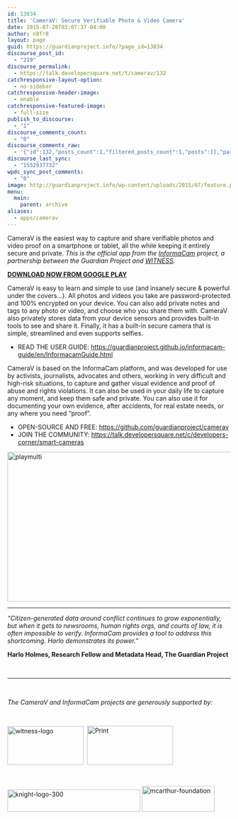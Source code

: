 ```yaml
---
id: 13034
title: 'CameraV: Secure Verifiable Photo & Video Camera'
date: 2015-07-28T03:07:37-04:00
author: n8fr8
layout: page
guid: https://guardianproject.info/?page_id=13034
discourse_post_id:
  - "219"
discourse_permalink:
  - https://talk.developersquare.net/t/camerav/132
catchresponsive-layout-option:
  - no-sidebar
catchresponsive-header-image:
  - enable
catchresponsive-featured-image:
  - full-size
publish_to_discourse:
  - "1"
discourse_comments_count:
  - "0"
discourse_comments_raw:
  - '{"id":132,"posts_count":1,"filtered_posts_count":1,"posts":[],"participants":[{"id":19,"username":"gpadmin","avatar_template":"https://avatars.discourse.org/v2/letter/g/d07c76/{size}.png"}]}'
discourse_last_sync:
  - "1552937732"
wpdc_sync_post_comments:
  - "0"
image: http://guardianproject.info/wp-content/uploads/2015/07/feature.png
menu:
  main:
    parent: archive
aliases:
  - apps/camerav
---
```

CameraV is the easiest way to capture and share verifiable photos and video proof on a smartphone or tablet, all the while keeping it entirely secure and private. _This is the official app from the [InformaCam](https://blog.witness.org/2013/01/how-informacam-improves-verification-of-mobile-media-files/) project, a partnership between the Guardian Project and [WITNESS](https://witness.org)._

**[DOWNLOAD NOW FROM GOOGLE PLAY](https://play.google.com/store/apps/details?id=org.witness.informacam.app)**

CameraV is easy to learn and simple to use (and insanely secure & powerful under the covers&#8230;). All photos and videos you take are password-protected and 100% encrypted on your device. You can also add private notes and tags to any photo or video, and choose who you share them with. CameraV also privately stores data from your device sensors and provides built-in tools to see and share it. Finally, it has a built-in secure camera that is simple, streamlined and even supports selfies.

* READ THE USER GUIDE: <https://guardianproject.github.io/informacam-guide/en/InformacamGuide.html>

CameraV is based on the InformaCam platform, and was developed for use by activists, journalists, advocates and others, working in very difficult and high-risk situations, to capture and gather visual evidence and proof of abuse and rights violations. It can also be used in your daily life to capture any moment, and keep them safe and private. You can also use it for documenting your own evidence, after accidents, for real estate needs, or any where you need &#8220;proof&#8221;.

* OPEN-SOURCE AND FREE: <https://github.com/guardianproject/camerav>  
* JOIN THE COMMUNITY: <a href="https://www.google.com/url?q=https://www.google.com/url?q%3Dhttps://talk.developersquare.net/c/developers-corner/smart-cameras%26sa%3DD%26usg%3DAFQjCNFW0w07DleKn7DRLuRNjZltQI2psA&sa=D&usg=AFQjCNFwa9nMjOqpGMyPqs2uzG1BoY8Qhw" target="_blank">https://talk.developersquare.net/c/developers-corner/smart-cameras</a>

[<img class="alignnone size-large wp-image-13059" src="https://guardianproject.info/wp-content/uploads/2015/07/playmulti-1024x444.jpg" alt="playmulti" width="780" height="338" srcset="https://guardianproject.info/wp-content/uploads/2015/07/playmulti-1024x444.jpg 1024w, https://guardianproject.info/wp-content/uploads/2015/07/playmulti-300x130.jpg 300w" sizes="(max-width: 780px) 100vw, 780px" />](https://guardianproject.info/wp-content/uploads/2015/07/playmulti.jpg)

* * *

<div id="watch-uploader-info">
  <p>
    <em>&#8220;Citizen-generated data around conflict continues to grow exponentially, but when it gets to newsrooms, human rights orgs, and courts of law, it is often impossible to verify. InformaCam provides a tool to address this shortcoming. Harlo demonstrates its power.&#8221;</em>
  </p>
  
  <p>
    <strong>Harlo Holmes, Research Fellow and Metadata Head, The Guardian Project</strong>
  </p>
</div>

<div id="watch-description-text" class="">
</div>



&nbsp;

* * *

&nbsp;

_The CameraV and InformaCam projects are generously supported by:_

&nbsp;

[<img class="alignnone size-full wp-image-722" src="https://guardianproject.info/wp-content/uploads/2010/02/witness-logo.gif" alt="witness-logo" width="172" height="87" />](https://witness.org)  [<img class="width:100px; alignnone wp-image-13051 " src="https://guardianproject.info/wp-content/uploads/2015/07/Benetechr_logo_400_px_fair_use-300x136.jpg" alt="Print" width="194" height="88" srcset="https://guardianproject.info/wp-content/uploads/2015/07/Benetechr_logo_400_px_fair_use-300x136.jpg 300w, https://guardianproject.info/wp-content/uploads/2015/07/Benetechr_logo_400_px_fair_use.jpg 400w" sizes="(max-width: 194px) 100vw, 194px" />](http://benetech.org/)

&nbsp;

<img class="alignnone size-full wp-image-3267" src="https://guardianproject.info/wp-content/uploads/2012/03/knight-logo-300.jpg" alt="knight-logo-300" width="300" height="50" /> [<img class="alignnone wp-image-13055" src="https://guardianproject.info/wp-content/uploads/2015/07/mcarthur-foundation-300x106.png" alt="mcarthur-foundation" width="164" height="58" srcset="https://guardianproject.info/wp-content/uploads/2015/07/mcarthur-foundation-300x106.png 300w, https://guardianproject.info/wp-content/uploads/2015/07/mcarthur-foundation.png 500w" sizes="(max-width: 164px) 100vw, 164px" />](https://www.macfound.org/)

&nbsp;